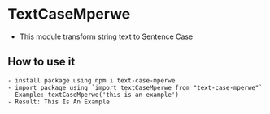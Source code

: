 # TextCaseMperwe
- This module transform string text to Sentence Case

## How to use it
```
- install package using npm i text-case-mperwe
- import package using `import textCaseMperwe from "text-case-mperwe"`
- Example: textCaseMperwe('this is an example')
- Result: This Is An Example

```